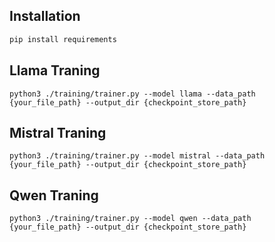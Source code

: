 ## Installation
```bash
pip install requirements
```

## Llama Traning
```
python3 ./training/trainer.py --model llama --data_path {your_file_path} --output_dir {checkpoint_store_path}
```

## Mistral Traning
```
python3 ./training/trainer.py --model mistral --data_path {your_file_path} --output_dir {checkpoint_store_path}
```

## Qwen Traning
```
python3 ./training/trainer.py --model qwen --data_path {your_file_path} --output_dir {checkpoint_store_path}
```
